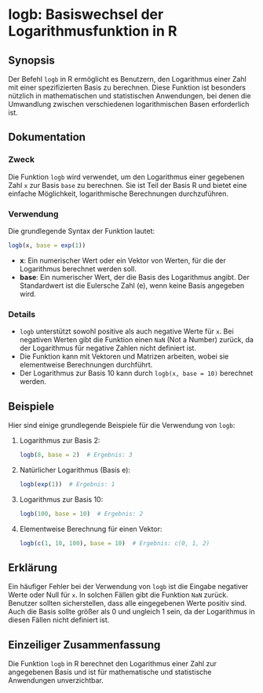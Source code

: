 <!--
Meta Description: # logb: Basiswechsel der Logarithmusfunktion in R ## Synopsis Der Befehl `logb` in R ermöglicht es Benutzern, den Logarithmus einer Zahl mit einer spe...
Meta Keywords: logb, die, der, logarithmus, basis
-->

# logb: Basiswechsel der Logarithmusfunktion in R

## Synopsis
Der Befehl `logb` in R ermöglicht es Benutzern, den Logarithmus einer Zahl mit einer spezifizierten Basis zu berechnen. Diese Funktion ist besonders nützlich in mathematischen und statistischen Anwendungen, bei denen die Umwandlung zwischen verschiedenen logarithmischen Basen erforderlich ist.

## Dokumentation
### Zweck
Die Funktion `logb` wird verwendet, um den Logarithmus einer gegebenen Zahl `x` zur Basis `base` zu berechnen. Sie ist Teil der Basis R und bietet eine einfache Möglichkeit, logarithmische Berechnungen durchzuführen.

### Verwendung
Die grundlegende Syntax der Funktion lautet:
```R
logb(x, base = exp(1))
```

- **x**: Ein numerischer Wert oder ein Vektor von Werten, für die der Logarithmus berechnet werden soll.
- **base**: Ein numerischer Wert, der die Basis des Logarithmus angibt. Der Standardwert ist die Eulersche Zahl (e), wenn keine Basis angegeben wird.

### Details
- `logb` unterstützt sowohl positive als auch negative Werte für `x`. Bei negativen Werten gibt die Funktion einen `NaN` (Not a Number) zurück, da der Logarithmus für negative Zahlen nicht definiert ist.
- Die Funktion kann mit Vektoren und Matrizen arbeiten, wobei sie elementweise Berechnungen durchführt.
- Der Logarithmus zur Basis 10 kann durch `logb(x, base = 10)` berechnet werden.

## Beispiele
Hier sind einige grundlegende Beispiele für die Verwendung von `logb`:

1. Logarithmus zur Basis 2:
   ```R
   logb(8, base = 2)  # Ergebnis: 3
   ```

2. Natürlicher Logarithmus (Basis e):
   ```R
   logb(exp(1))  # Ergebnis: 1
   ```

3. Logarithmus zur Basis 10:
   ```R
   logb(100, base = 10)  # Ergebnis: 2
   ```

4. Elementweise Berechnung für einen Vektor:
   ```R
   logb(c(1, 10, 100), base = 10)  # Ergebnis: c(0, 1, 2)
   ```

## Erklärung
Ein häufiger Fehler bei der Verwendung von `logb` ist die Eingabe negativer Werte oder Null für `x`. In solchen Fällen gibt die Funktion `NaN` zurück. Benutzer sollten sicherstellen, dass alle eingegebenen Werte positiv sind. Auch die Basis sollte größer als 0 und ungleich 1 sein, da der Logarithmus in diesen Fällen nicht definiert ist.

## Einzeiliger Zusammenfassung
Die Funktion `logb` in R berechnet den Logarithmus einer Zahl zur angegebenen Basis und ist für mathematische und statistische Anwendungen unverzichtbar.